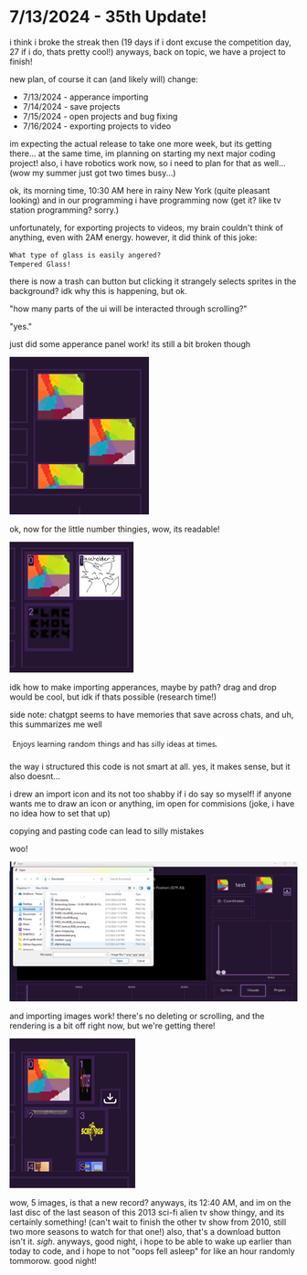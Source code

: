 # 7/13/2024 - 35th Update!

i think i broke the streak then (19 days if i dont excuse the competition day, 27 if i do, thats pretty cool!) anyways, back on topic, we have a project to finish!

new plan, of course it can (and likely will) change:
- 7/13/2024 - apperance importing 
- 7/14/2024 - save projects
- 7/15/2024 - open projects and bug fixing
- 7/16/2024 - exporting projects to video

im expecting the actual release to take one more week, but its getting there... at the same time, im planning on starting my next major coding project! also, i have robotics work now, so i need to plan for that as well... (wow my summer just got two times busy...)

ok, its morning time, 10:30 AM here in rainy New York (quite pleasant looking) and in our programming i have programming now (get it? like tv station programming? sorry.)

unfortunately, for exporting projects to videos, my brain couldn't think of anything, even with 2AM energy. however, it did think of this joke:

```
What type of glass is easily angered?
Tempered Glass!
```

there is now a trash can button but clicking it strangely selects sprites in the background? idk why this is happening, but ok. 

"how many parts of the ui will be interacted through scrolling?"

"yes."

just did some apperance panel work! its still a bit broken though

![looks a little silly](</updatelogs/images/072024/07132024 - 1.png>)

ok, now for the little number thingies, wow, its readable!

![little readable numbers!](</updatelogs/images/072024/07132024 - 2.png>)

idk how to make importing apperances, maybe by path? drag and drop would be cool, but idk if thats possible (research time!)

side note: chatgpt seems to have memories that save across chats, and uh, this summarizes me well

![it knows](</updatelogs/images/072024/07132024 - 3.png>)

the way i structured this code is not smart at all. yes, it makes sense, but it also doesnt...

i drew an import icon and its not too shabby if i do say so myself! if anyone wants me to draw an icon or anything, im open for commisions (joke, i have no idea how to set that up)

copying and pasting code can lead to silly mistakes

woo!

![yay](</updatelogs/images/072024/07132024 - 4.png>)

and importing images work! there's no deleting or scrolling, and the rendering is a bit off right now, but we're getting there!

![what the](</updatelogs/images/072024/07132024 - 5.png>)

wow, 5 images, is that a new record? anyways, its 12:40 AM, and im on the last disc of the last season of this 2013 sci-fi alien tv show thingy, and its certainly something! (can't wait to finish the other tv show from 2010, still two more seasons to watch for that one!) also, that's a download button isn't it. *sigh*. anyways, good night, i hope to be able to wake up earlier than today to code, and i hope to not "oops fell asleep" for like an hour randomly tommorow. good night!